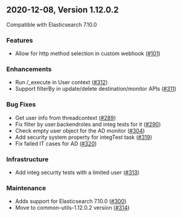 ## 2020-12-08, Version 1.12.0.2

Compatible with Elasticsearch 7.10.0

### Features
  * Allow for http method selection in custom webhook ([#101](https://github.com/opendistro-for-elasticsearch/alerting/pull/101))

### Enhancements
  * Run /_execute in User context ([#312](https://github.com/opendistro-for-elasticsearch/alerting/pull/312))
  * Support filterBy in update/delete destination/monitor APIs ([#311](https://github.com/opendistro-for-elasticsearch/alerting/pull/311))

### Bug Fixes
  * Get user info from threadcontext ([#289](https://github.com/opendistro-for-elasticsearch/alerting/pull/289))
  * Fix filter by user.backendroles and integ tests for it ([#290](https://github.com/opendistro-for-elasticsearch/alerting/pull/290))
  * Check empty user object for the AD monitor ([#304](https://github.com/opendistro-for-elasticsearch/alerting/pull/304))
  * Add security system property for integTest task ([#319](https://github.com/opendistro-for-elasticsearch/alerting/pull/319))
  * Fix failed IT cases for AD ([#320](https://github.com/opendistro-for-elasticsearch/alerting/pull/320))

### Infrastructure
  * Add integ security tests with a limited user ([#313](https://github.com/opendistro-for-elasticsearch/alerting/pull/313))

### Maintenance
  * Adds support for Elasticsearch 7.10.0 ([#300](https://github.com/opendistro-for-elasticsearch/alerting/pull/300))
  * Move to common-utils-1.12.0.2 version ([#314](https://github.com/opendistro-for-elasticsearch/alerting/pull/314))
